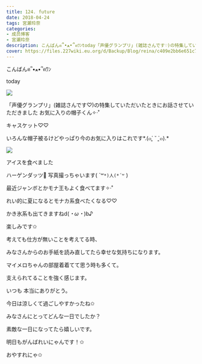 ```yaml
---
title: 124. future
date: 2018-04-24
tags: 宮瀬玲奈
categories: 
- 成员博客
- 宮瀬玲奈
description: こんばんฅ՞•ﻌ•՞ฅﾜﾝtoday「声優グランプリ」(雑誌さんです♡)の特集していただいたときにお話させていただきましたお気に入りの帽子くん✧‧˚キャスケット♡♡い...
cover: https://files.227wiki.eu.org/d/Backup/Blog/reina/c409e2bb6e651c73acc3b9ed8cc7f.jpg 
---
```






こんばんฅ՞•ﻌ•՞ฅﾜﾝ








today


![](https://files.227wiki.eu.org/d/Backup/Blog/reina/c409e2bb6e651c73acc3b9ed8cc7f.jpg)




「声優グランプリ」(雑誌さんです♡)の特集していただいたときにお話させていただきました
お気に入りの帽子くん✧‧˚

キャスケット♡♡


いろんな帽子被るけどやっぱり今のお気に入りはこれです*.(๓´͈ ˘ `͈๓).*












![](https://files.227wiki.eu.org/d/Backup/Blog/reina/c409e2bb6e651c73acc3b9ed8cc7f-01.jpg)




アイスを食べました






ハーゲンダッツ🍨
写真撮っちゃいます( ´꒳`*)人(*´꒳` )





最近ジャンボとかモナ王もよく食べてます✧‧˚


れい的に夏になるとモナカ系食べたくなる♡♡

かき氷系も出てきますねd(*・ω・*)b♪


楽しみです✩




















考えても仕方が無いことを考えてる時、

みなさんからのお手紙を読み直してたら幸せな気持ちになります。

マイメロちゃんの部屋着着てて思う時も多くて。



支えられてることを強く感じます。



いつも
本当にありがとう。















今日は涼しくて過ごしやすかったね✩





みなさんにとってどんな一日でしたか？


素敵な一日になってたら嬉しいです。





明日もがんばれいにゃんです！✩




おやすれにゃ✩


